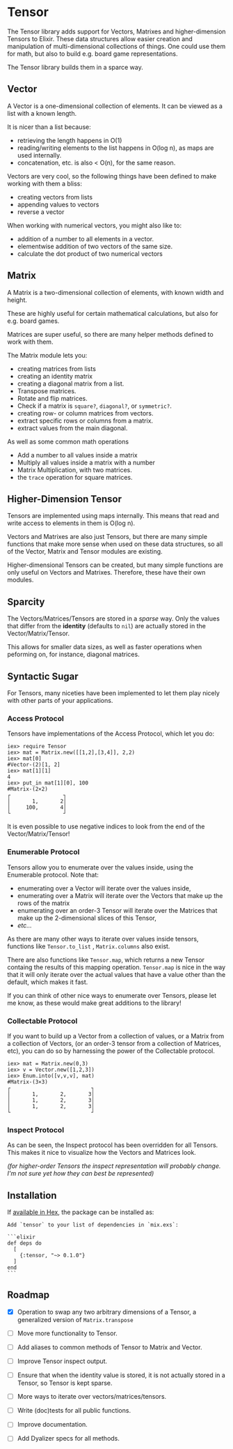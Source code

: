 # Tensor

The Tensor library adds support for Vectors, Matrixes and higher-dimension Tensors to Elixir.
These data structures allow easier creation and manipulation of multi-dimensional collections of things.
One could use them for math, but also to build e.g. board game representations.

The Tensor library builds them in a sparce way.

## Vector

A Vector is a one-dimensional collection of elements. It can be viewed as a list with a known length.

It is nicer than a list because:

  - retrieving the length happens in O(1)
  - reading/writing elements to the list happens in O(log n), as maps are used internally.
  - concatenation, etc. is also < O(n), for the same reason.

Vectors are very cool, so the following things have been defined to make working with them a bliss:

  - creating vectors from lists
  - appending values to vectors
  - reverse a vector

When working with numerical vectors, you might also like to:
  
  - addition of a number to all elements in a vector.
  - elementwise addition of two vectors of the same size. 
  - calculate the dot product of two numerical vectors


## Matrix

A Matrix is a two-dimensional collection of elements, with known width and height.

These are highly useful for certain mathematical calculations, but also for e.g. board games.

Matrices are super useful, so there are many helper methods defined to work with them.

The Matrix module lets you:

  - creating matrices from lists
  - creating an identity matrix
  - creating a diagonal matrix from a list.
  - Transpose matrices.
  - Rotate and flip matrices.
  - Check if a matrix is `square?`, `diagonal?`, or `symmetric?`.
  - creating row- or column matrices from vectors.
  - extract specific rows or columns from a matrix.
  - extract values from the main diagonal.


As well as some common math operations

  - Add a number to all values inside a matrix
  - Multiply all values inside a matrix with a number
  - Matrix Multiplication, with two matrices.
  - the `trace` operation for square matrices.


## Higher-Dimension Tensor

Tensors are implemented using maps internally. This means that read and write access to elements in them is O(log n).

Vectors and Matrixes are also just Tensors, but there are many simple functions that make more sense when used on these data structures, so all of the Vector, Matrix and Tensor modules are existing.

Higher-dimensional Tensors can be created, but many simple functions are only useful on Vectors and Matrixes. Therefore, these have their own modules. 

## Sparcity

The Vectors/Matrices/Tensors are stored in a *sparse* way. 
Only the values that differ from the __identity__ (defaults to `nil`) are actually stored in the Vector/Matrix/Tensor. 

This allows for smaller data sizes, as well as faster operations when peforming on, for instance, diagonal matrices.

## Syntactic Sugar

For Tensors, many niceties have been implemented to let them play nicely with other parts of your applications.

### Access Protocol

Tensors have implementations of the Access Protocol, which let you do:

    iex> require Tensor
    iex> mat = Matrix.new([[1,2],[3,4]], 2,2)
    iex> mat[0]
    #Vector-(2)[1, 2]
    iex> mat[1][1]
    4
    iex> put_in mat[1][0], 100
    #Matrix-(2×2)
    ┌                 ┐
    │       1,       2│
    │     100,       4│
    └                 ┘

It is even possible to use negative indices to look from the end of the Vector/Matrix/Tensor!

### Enumerable Protocol

Tensors allow you to enumerate over the values inside, using the Enumerable protocol.
Note that:

- enumerating over a Vector will iterate over the values inside, 
- enumerating over a Matrix will iterate over the Vectors that make up the rows of the matrix
- enumerating over an order-3 Tensor will iterate over the Matrices that make up the 2-dimensional slices of this Tensor,
- *etc...*

As there are many other ways to iterate over values inside tensors, functions like `Tensor.to_list` , `Matrix.columns` also exist.

There are also functions like `Tensor.map`, which returns a new Tensor containg the results of this mapping operation. `Tensor.map` is nice in the way that it will only iterate over the
actual values that have a value other than the default, which makes it fast.


If you can think of other nice ways to enumerate over Tensors, please let me know, as these would make great additions to the library!


### Collectable Protocol

If you want to build up a Vector from a collection of values, or a Matrix from a collection of Vectors, (or an order-3 tensor from a collection of Matrices, etc), you can do so by harnessing the power of the Collectable protocol.

    iex> mat = Matrix.new(0,3)
    iex> v = Vector.new([1,2,3])
    iex> Enum.into([v,v,v], mat)
    #Matrix-(3×3)
    ┌                          ┐
    │       1,       2,       3│
    │       1,       2,       3│
    │       1,       2,       3│
    └                          ┘

### Inspect Protocol

As can be seen, the Inspect protocol has been overridden for all Tensors.
This makes it nice to visualize how the Vectors and Matrices look.

*(for higher-order Tensors the inspect representation will probably change. I'm not sure yet how they can best be represented)*



## Installation

If [available in Hex](https://hex.pm/docs/publish), the package can be installed as:

    Add `tensor` to your list of dependencies in `mix.exs`:

    ```elixir
    def deps do
      [
        {:tensor, "~> 0.1.0"}
      ]
    end
    ```

## Roadmap

- [x] Operation to swap any two arbitrary dimensions of a Tensor, a generalized version of `Matrix.transpose`
- [ ] Move more functionality to Tensor.
- [ ] Add aliases to common methods of Tensor to Matrix and Vector.
- [ ] Improve Tensor inspect output.
- [ ] Ensure that when the identity value is stored, it is not actually stored in a Tensor, so Tensor is kept sparse.
- [ ] More ways to iterate over vectors/matrices/tensors.
- [ ] Write (doc)tests for all public functions.
- [ ] Improve documentation.
- [ ] Add Dyalizer specs for all methods.

